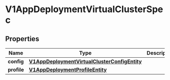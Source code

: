 # V1AppDeploymentVirtualClusterSpec

## Properties
Name | Type | Description | Notes
------------ | ------------- | ------------- | -------------
**config** | [**V1AppDeploymentVirtualClusterConfigEntity**](V1AppDeploymentVirtualClusterConfigEntity.md) |  |  [optional]
**profile** | [**V1AppDeploymentProfileEntity**](V1AppDeploymentProfileEntity.md) |  |  [optional]
